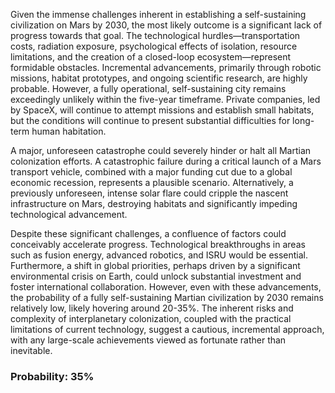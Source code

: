 Given the immense challenges inherent in establishing a self-sustaining civilization on Mars by 2030, the most likely outcome is a significant lack of progress towards that goal. The technological hurdles—transportation costs, radiation exposure, psychological effects of isolation, resource limitations, and the creation of a closed-loop ecosystem—represent formidable obstacles. Incremental advancements, primarily through robotic missions, habitat prototypes, and ongoing scientific research, are highly probable. However, a fully operational, self-sustaining city remains exceedingly unlikely within the five-year timeframe. Private companies, led by SpaceX, will continue to attempt missions and establish small habitats, but the conditions will continue to present substantial difficulties for long-term human habitation.

A major, unforeseen catastrophe could severely hinder or halt all Martian colonization efforts. A catastrophic failure during a critical launch of a Mars transport vehicle, combined with a major funding cut due to a global economic recession, represents a plausible scenario. Alternatively, a previously unforeseen, intense solar flare could cripple the nascent infrastructure on Mars, destroying habitats and significantly impeding technological advancement.

Despite these significant challenges, a confluence of factors could conceivably accelerate progress. Technological breakthroughs in areas such as fusion energy, advanced robotics, and ISRU would be essential. Furthermore, a shift in global priorities, perhaps driven by a significant environmental crisis on Earth, could unlock substantial investment and foster international collaboration. However, even with these advancements, the probability of a fully self-sustaining Martian civilization by 2030 remains relatively low, likely hovering around 20-35%. The inherent risks and complexity of interplanetary colonization, coupled with the practical limitations of current technology, suggest a cautious, incremental approach, with any large-scale achievements viewed as fortunate rather than inevitable.

### Probability: 35%